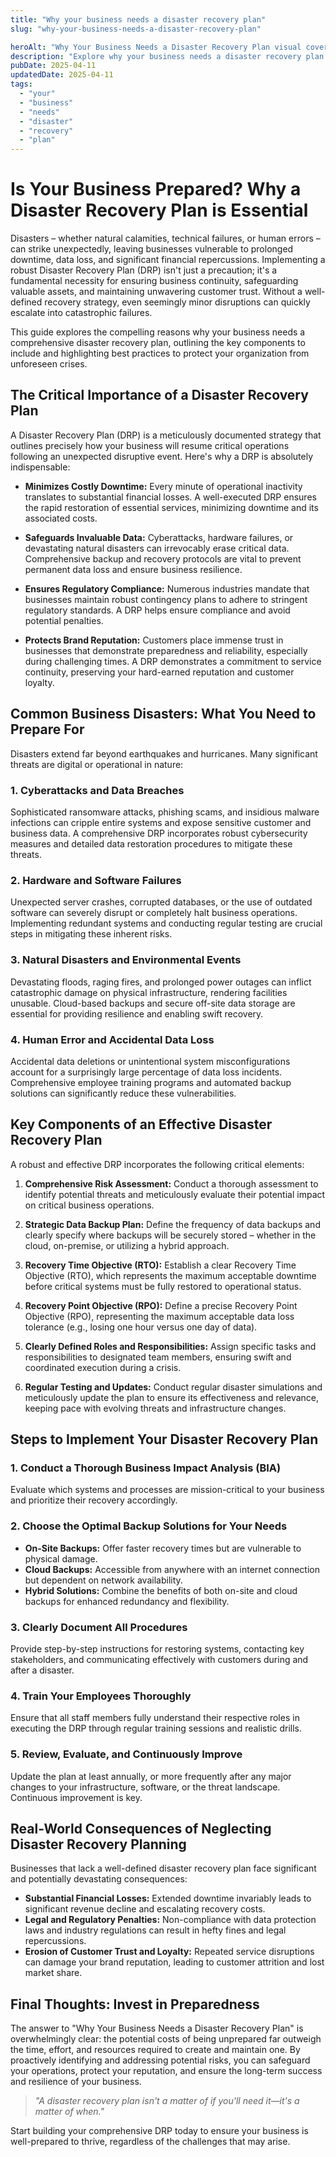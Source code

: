 ```yaml
---
title: "Why your business needs a disaster recovery plan"
slug: "why-your-business-needs-a-disaster-recovery-plan"

heroAlt: "Why Your Business Needs a Disaster Recovery Plan visual cover image"
description: "Explore why your business needs a disaster recovery plan in this detailed guide, offering insights, strategies, and practical tips to enhance your understanding and application of the topic."
pubDate: 2025-04-11
updatedDate: 2025-04-11
tags:
  - "your"
  - "business"
  - "needs"
  - "disaster"
  - "recovery"
  - "plan"
---
```


# Is Your Business Prepared? Why a Disaster Recovery Plan is Essential

Disasters – whether natural calamities, technical failures, or human errors – can strike unexpectedly, leaving businesses vulnerable to prolonged downtime, data loss, and significant financial repercussions. Implementing a robust Disaster Recovery Plan (DRP) isn't just a precaution; it's a fundamental necessity for ensuring business continuity, safeguarding valuable assets, and maintaining unwavering customer trust. Without a well-defined recovery strategy, even seemingly minor disruptions can quickly escalate into catastrophic failures.

This guide explores the compelling reasons why your business needs a comprehensive disaster recovery plan, outlining the key components to include and highlighting best practices to protect your organization from unforeseen crises.

## The Critical Importance of a Disaster Recovery Plan

A Disaster Recovery Plan (DRP) is a meticulously documented strategy that outlines precisely how your business will resume critical operations following an unexpected disruptive event. Here's why a DRP is absolutely indispensable:

- **Minimizes Costly Downtime:** Every minute of operational inactivity translates to substantial financial losses. A well-executed DRP ensures the rapid restoration of essential services, minimizing downtime and its associated costs.

- **Safeguards Invaluable Data:** Cyberattacks, hardware failures, or devastating natural disasters can irrevocably erase critical data. Comprehensive backup and recovery protocols are vital to prevent permanent data loss and ensure business resilience.

- **Ensures Regulatory Compliance:** Numerous industries mandate that businesses maintain robust contingency plans to adhere to stringent regulatory standards. A DRP helps ensure compliance and avoid potential penalties.

- **Protects Brand Reputation:** Customers place immense trust in businesses that demonstrate preparedness and reliability, especially during challenging times. A DRP demonstrates a commitment to service continuity, preserving your hard-earned reputation and customer loyalty.

## Common Business Disasters: What You Need to Prepare For

Disasters extend far beyond earthquakes and hurricanes. Many significant threats are digital or operational in nature:

### 1. Cyberattacks and Data Breaches

Sophisticated ransomware attacks, phishing scams, and insidious malware infections can cripple entire systems and expose sensitive customer and business data. A comprehensive DRP incorporates robust cybersecurity measures and detailed data restoration procedures to mitigate these threats.

### 2. Hardware and Software Failures

Unexpected server crashes, corrupted databases, or the use of outdated software can severely disrupt or completely halt business operations. Implementing redundant systems and conducting regular testing are crucial steps in mitigating these inherent risks.

### 3. Natural Disasters and Environmental Events

Devastating floods, raging fires, and prolonged power outages can inflict catastrophic damage on physical infrastructure, rendering facilities unusable. Cloud-based backups and secure off-site data storage are essential for providing resilience and enabling swift recovery.

### 4. Human Error and Accidental Data Loss

Accidental data deletions or unintentional system misconfigurations account for a surprisingly large percentage of data loss incidents. Comprehensive employee training programs and automated backup solutions can significantly reduce these vulnerabilities.

## Key Components of an Effective Disaster Recovery Plan

A robust and effective DRP incorporates the following critical elements:

1.  **Comprehensive Risk Assessment:** Conduct a thorough assessment to identify potential threats and meticulously evaluate their potential impact on critical business operations.

2.  **Strategic Data Backup Plan:** Define the frequency of data backups and clearly specify where backups will be securely stored – whether in the cloud, on-premise, or utilizing a hybrid approach.

3.  **Recovery Time Objective (RTO):** Establish a clear Recovery Time Objective (RTO), which represents the maximum acceptable downtime before critical systems must be fully restored to operational status.

4.  **Recovery Point Objective (RPO):** Define a precise Recovery Point Objective (RPO), representing the maximum acceptable data loss tolerance (e.g., losing one hour versus one day of data).

5.  **Clearly Defined Roles and Responsibilities:** Assign specific tasks and responsibilities to designated team members, ensuring swift and coordinated execution during a crisis.

6.  **Regular Testing and Updates:** Conduct regular disaster simulations and meticulously update the plan to ensure its effectiveness and relevance, keeping pace with evolving threats and infrastructure changes.

## Steps to Implement Your Disaster Recovery Plan

### 1. Conduct a Thorough Business Impact Analysis (BIA)

Evaluate which systems and processes are mission-critical to your business and prioritize their recovery accordingly.

### 2. Choose the Optimal Backup Solutions for Your Needs

- **On-Site Backups:** Offer faster recovery times but are vulnerable to physical damage.
- **Cloud Backups:** Accessible from anywhere with an internet connection but dependent on network availability.
- **Hybrid Solutions:** Combine the benefits of both on-site and cloud backups for enhanced redundancy and flexibility.

### 3. Clearly Document All Procedures

Provide step-by-step instructions for restoring systems, contacting key stakeholders, and communicating effectively with customers during and after a disaster.

### 4. Train Your Employees Thoroughly

Ensure that all staff members fully understand their respective roles in executing the DRP through regular training sessions and realistic drills.

### 5. Review, Evaluate, and Continuously Improve

Update the plan at least annually, or more frequently after any major changes to your infrastructure, software, or the threat landscape. Continuous improvement is key.

## Real-World Consequences of Neglecting Disaster Recovery Planning

Businesses that lack a well-defined disaster recovery plan face significant and potentially devastating consequences:

- **Substantial Financial Losses:** Extended downtime invariably leads to significant revenue decline and escalating recovery costs.
- **Legal and Regulatory Penalties:** Non-compliance with data protection laws and industry regulations can result in hefty fines and legal repercussions.
- **Erosion of Customer Trust and Loyalty:** Repeated service disruptions can damage your brand reputation, leading to customer attrition and lost market share.

## Final Thoughts: Invest in Preparedness

The answer to "Why Your Business Needs a Disaster Recovery Plan" is overwhelmingly clear: the potential costs of being unprepared far outweigh the time, effort, and resources required to create and maintain one. By proactively identifying and addressing potential risks, you can safeguard your operations, protect your reputation, and ensure the long-term success and resilience of your business.

> *"A disaster recovery plan isn't a matter of *if* you'll need it—it's a matter of *when*."*

Start building your comprehensive DRP today to ensure your business is well-prepared to thrive, regardless of the challenges that may arise.
